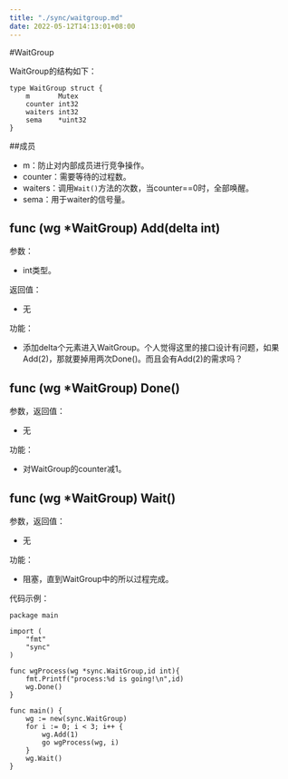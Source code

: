 ```yaml
---
title: "./sync/waitgroup.md"
date: 2022-05-12T14:13:01+08:00
---
```

#WaitGroup

WaitGroup的结构如下：

	type WaitGroup struct {
		m		Mutex
		counter	int32
		waiters	int32
		sema	*uint32
	}
	
##成员

-	m：防止对内部成员进行竞争操作。
-	counter：需要等待的过程数。
-	waiters：调用`Wait()`方法的次数，当counter==0时，全部唤醒。
-	sema：用于waiter的信号量。

## func (wg *WaitGroup) Add(delta int)

参数：

-	int类型。

返回值：

-	无

功能：

-	添加delta个元素进入WaitGroup。个人觉得这里的接口设计有问题，如果Add(2)，那就要掉用两次Done()。而且会有Add(2)的需求吗？


## func (wg *WaitGroup) Done()

参数，返回值：

-	无

功能：

-	对WaitGroup的counter减1。

## func (wg *WaitGroup) Wait()

参数，返回值：

-	无

功能：

-	阻塞，直到WaitGroup中的所以过程完成。


代码示例：

	package main

	import (
    	"fmt"
    	"sync"
	)

	func wgProcess(wg *sync.WaitGroup,id int){
    	fmt.Printf("process:%d is going!\n",id)
    	wg.Done()
	}

	func main() {
    	wg := new(sync.WaitGroup)
    	for i := 0; i < 3; i++ {
        	wg.Add(1)
        	go wgProcess(wg, i)
    	}
    	wg.Wait()
	}


